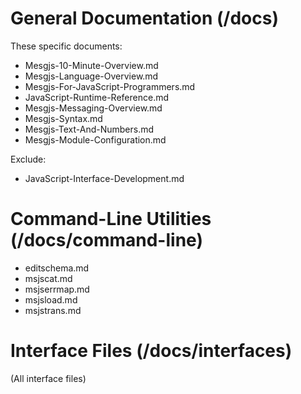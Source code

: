 # General Documentation (/docs)

These specific documents:

- Mesgjs-10-Minute-Overview.md
- Mesgjs-Language-Overview.md
- Mesgjs-For-JavaScript-Programmers.md
- JavaScript-Runtime-Reference.md
- Mesgjs-Messaging-Overview.md
- Mesgjs-Syntax.md
- Mesgjs-Text-And-Numbers.md
- Mesgjs-Module-Configuration.md

Exclude:

- JavaScript-Interface-Development.md

# Command-Line Utilities (/docs/command-line)

- editschema.md
- msjscat.md
- msjserrmap.md
- msjsload.md
- msjstrans.md

# Interface Files (/docs/interfaces)

(All interface files)